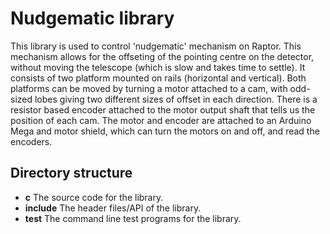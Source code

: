 # Nudgematic library

This library is used to control 'nudgematic' mechanism on Raptor. This mechanism allows for the offseting of the pointing centre on the detector, without moving the telescope (which is slow and takes time to settle). It consists of two platform mounted on rails (horizontal and vertical). Both platforms can be moved by turning a motor attached to a cam, with odd-sized lobes giving two different sizes of offset in each direction. There is a resistor based encoder attached to the motor output shaft that tells us the position of each cam. The motor and encoder are attached to an Arduino Mega and motor shield, which can turn the motors on and off, and read the encoders.

## Directory structure

* **c** The source code for the library.
* **include** The header files/API of the library.
* **test** The command line test programs for the library.

